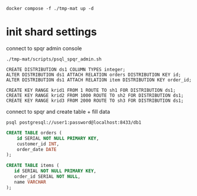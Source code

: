 ```
docker compose -f ./tmp-mat up -d
```

# init shard settings
connect to spqr admin console
```
./tmp-mat/scripts/psql_spqr_admin.sh
```

```
CREATE DISTRIBUTION ds1 COLUMN TYPES integer;
ALTER DISTRIBUTION ds1 ATTACH RELATION orders DISTRIBUTION KEY id;
ALTER DISTRIBUTION ds1 ATTACH RELATION item DISTRIBUTION KEY order_id;

CREATE KEY RANGE krid1 FROM 1 ROUTE TO sh1 FOR DISTRIBUTION ds1;
CREATE KEY RANGE krid2 FROM 1000 ROUTE TO sh2 FOR DISTRIBUTION ds1;
CREATE KEY RANGE krid3 FROM 2000 ROUTE TO sh3 FOR DISTRIBUTION ds1;
```

connect to spqr and create table + fill data
```
psql postgresql://user1:password@localhost:8433/db1
```

```sql
CREATE TABLE orders (
    id SERIAL NOT NULL PRIMARY KEY,
    customer_id INT,
    order_date DATE
);

CREATE TABLE items (
   id SERIAL NOT NULL PRIMARY KEY,
   order_id SERIAL NOT NULL,
   name VARCHAR
);
```